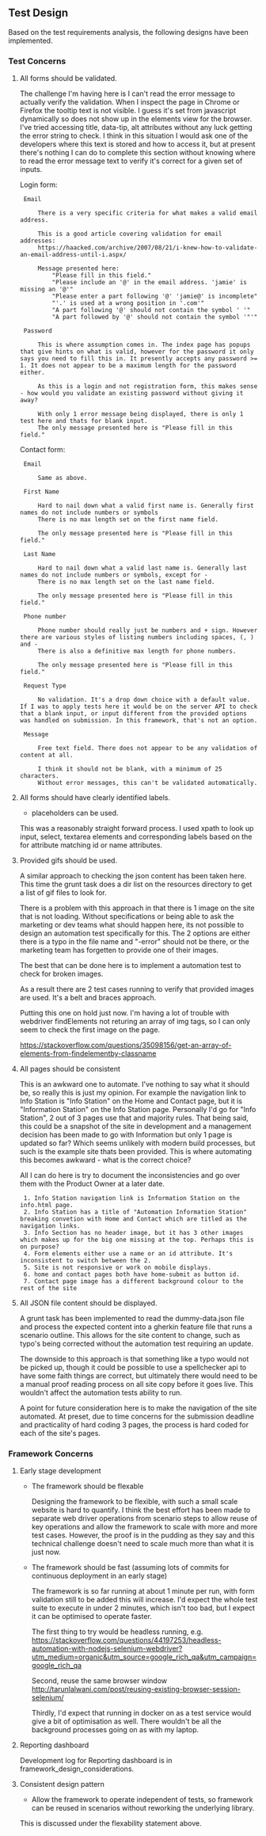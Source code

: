 ## Test Design

Based on the test requirements analysis, the following designs have been implemented.

### Test Concerns

1. All forms should be validated.

	The challenge I'm having here is I can't read the error message to actually verify the validation. When I inspect the page in Chrome or Firefox the tooltip text is not visible. I guess it's set from javascript dynamically so does not show up in the elements view for the browser. I've tried accessing title, data-tip, alt attributes without any luck getting the error string to check. I think in this situation I would ask one of the developers where this text is stored and how to access it, but at present there's nothing I can do to complete this section without knowing where to read the error message text to verify it's correct for a given set of inputs.

	Login form:

		Email

			There is a very specific criteria for what makes a valid email address.

			This is a good article covering validation for email addresses:
			https://haacked.com/archive/2007/08/21/i-knew-how-to-validate-an-email-address-until-i.aspx/

			Message presented here:
				"Please fill in this field."
				"Please include an '@' in the email address. 'jamie' is missing an '@'"
				"Please enter a part following '@' 'jamie@' is incomplete"
				"'.' is used at a wrong position in '.com'"
				"A part following '@' should not contain the symbol ' '"
				"A part followed by '@' should not contain the symbol '"'"

		Password

			This is where assumption comes in. The index page has popups that give hints on what is valid, however for the password it only says you need to fill this in. It presently accepts any password >= 1. It does not appear to be a maximum length for the password either.

			As this is a login and not registration form, this makes sense - how would you validate an existing password without giving it away?

			With only 1 error message being displayed, there is only 1 test here and thats for blank input.
			The only message presented here is "Please fill in this field."

	Contact form:

		Email

			Same as above.

		First Name

			Hard to nail down what a valid first name is. Generally first names do not include numbers or symbols
			There is no max length set on the first name field.

			The only message presented here is "Please fill in this field."

		Last Name

			Hard to nail down what a valid last name is. Generally last names do not include numbers or symbols, except for -
			There is no max length set on the last name field.

			The only message presented here is "Please fill in this field."

		Phone number

			Phone number should really just be numbers and + sign. However there are various styles of listing numbers including spaces, (, ) and - 
			There is also a definitive max length for phone numbers.

			The only message presented here is "Please fill in this field."

		Request Type

			No validation. It's a drop down choice with a default value. If I was to apply tests here it would be on the server API to check that a blank input, or input different from the provided options was handled on submission. In this framework, that's not an option.

		Message

			Free text field. There does not appear to be any validation of content at all.

			I think it should not be blank, with a minimum of 25 characters.
			Without error messages, this can't be validated automatically.


2. All forms should have clearly identified labels.
	* placeholders can be used.

	This was a reasonably straight forward process. I used xpath to look up input, select, textarea elements and corresponding labels based on the for attribute matching id or name attributes.

3. Provided gifs should be used.

	A similar approach to checking the json content has been taken here. This time the grunt task does a dir list on the resources directory to get a list of gif files to look for.

	There is a problem with this approach in that there is 1 image on the site that is not loading. Without specifications or being able to ask the marketing or dev teams what should happen here, its not possible to design an automation test specifically for this. The 2 options are either there is a typo in the file name and "-error" should not be there, or the marketing team has forgetten to provide one of their images.

	The best that can be done here is to implement a automation test to check for broken images.

	As a result there are 2 test cases running to verify that provided images are used. It's a belt and braces approach.

	Putting this one on hold just now. I'm having a lot of trouble with webdriver findElements not returing an array of img tags, so I can only seem to check the first image on the page. 

	https://stackoverflow.com/questions/35098156/get-an-array-of-elements-from-findelementby-classname

4. All pages should be consistent

	This is an awkward one to automate. I've nothing to say what it should be, so really this is just my opinion. For example the navigation link to Info Station is "Info Station" on the Home and Contact page, but it is "Information Station" on the Info Station page. Personally I'd go for "Info Station", 2 out of 3 pages use that and majority rules. That being said, this could be a snapshot of the site in development and a management decision has been made to go with Information but only 1 page is updated so far? Which seems unlikely with modern build processes, but such is the example site thats been provided. This is where automating this becomes awkward - what is the correct choice?

	All I can do here is try to document the inconsistencies and go over them with the Product Owner at a later date.

		1. Info Station navigation link is Information Station on the info.html page.
		2. Info Station has a title of "Automation Information Station" breaking convetion with Home and Contact which are titled as the navigation links. 
		3. Info Section has no header image, but it has 3 other images which makes up for the big one missing at the top. Perhaps this is on purpose?
		4. Form elements either use a name or an id attribute. It's inconsistent to switch between the 2.
		5. Site is not responsive or work on mobile displays.
		6. home and contact pages both have home-submit as button id.
		7. Contact page image has a different background colour to the rest of the site

5. All JSON file content should be displayed.

	A grunt task has been implemented to read the dummy-data.json file and process the expected content into a gherkin feature file that runs a scenario outline. This allows for the site content to change, such as typo's being corrected without the automation test requiring an update.

	The downside to this approach is that something like a typo would not be picked up, though it could be possible to use a spellchecker api to have some faith things are correct, but ultimately there would need to be a manual proof reading process on all site copy before it goes live. This wouldn't affect the automation tests ability to run.

	A point for future consideration here is to make the navigation of the site automated. At preset, due to time concerns for the submission deadline and practicality of hard coding 3 pages, the process is hard coded for each of the site's pages.

### Framework Concerns

1. Early stage development
	* The framework should be flexable

		Designing the framework to be flexible, with such a small scale website is hard to quantify. I think the best effort has been made to separate web driver operations from scenario steps to allow reuse of key operations and allow the framework to scale with more and more test cases. However, the proof is in the pudding as they say and this technical challenge doesn't need to scale much more than what it is just now.

	* The framework should be fast (assuming lots of commits for continuous deployment in an early stage)

		The framework is so far running at about 1 minute per run, with form validation still to be added this will increase. I'd expect the whole test suite to execute in under 2 minutes, which isn't too bad, but I expect it can be optimised to operate faster.

		The first thing to try would be headless running, e.g. https://stackoverflow.com/questions/44197253/headless-automation-with-nodejs-selenium-webdriver?utm_medium=organic&utm_source=google_rich_qa&utm_campaign=google_rich_qa

		Second, reuse the same browser window http://tarunlalwani.com/post/reusing-existing-browser-session-selenium/

		Thirdly, I'd expect that running in docker on as a test service would give a bit of optimisation as well. There wouldn't be all the background processes going on as with my laptop.

2. Reporting dashboard

	Development log for Reporting dashboard is in framework_design_considerations.

3. Consistent design pattern
	* Allow the framework to operate independent of tests, so framework can be reused in scenarios without reworking the underlying library.

	This is discussed under the flexability statement above.
